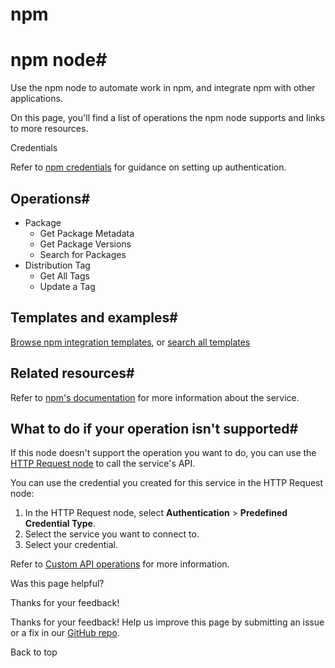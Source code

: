 # npm

[ ](https://github.com/n8n-io/n8n-docs/edit/main/docs/integrations/builtin/app-nodes/n8n-nodes-base.npm.md "Edit this page")

# npm node#

Use the npm node to automate work in npm, and integrate npm with other applications.

On this page, you'll find a list of operations the npm node supports and links to more resources.

Credentials

Refer to [npm credentials](../../credentials/npm/) for guidance on setting up authentication. 

## Operations#

  * Package
    * Get Package Metadata
    * Get Package Versions
    * Search for Packages
  * Distribution Tag
    * Get All Tags
    * Update a Tag



## Templates and examples#

[Browse npm integration templates](https://n8n.io/integrations/npm/), or [search all templates](https://n8n.io/workflows/)

## Related resources#

Refer to [npm's documentation](https://docs.npmjs.com/) for more information about the service.

## What to do if your operation isn't supported#

If this node doesn't support the operation you want to do, you can use the [HTTP Request node](../../core-nodes/n8n-nodes-base.httprequest/) to call the service's API.

You can use the credential you created for this service in the HTTP Request node: 

  1. In the HTTP Request node, select **Authentication** > **Predefined Credential Type**.
  2. Select the service you want to connect to.
  3. Select your credential.



Refer to [Custom API operations](../../../custom-operations/) for more information.

Was this page helpful? 

Thanks for your feedback! 

Thanks for your feedback! Help us improve this page by submitting an issue or a fix in our [GitHub repo](https://github.com/n8n-io/n8n-docs). 

Back to top 
